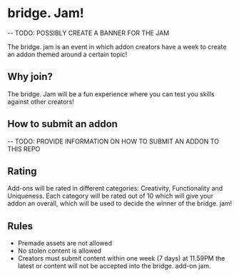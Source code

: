 # bridge. Jam! 
-- TODO: POSSIBLY CREATE A BANNER FOR THE JAM

The bridge. jam is an event in which addon creators have a week to create an addon themed around a certain topic!

## Why join?

The bridge. Jam will be a fun experience where you can test you skills against other creators!  


## How to submit an addon
-- TODO: PROVIDE INFORMATION ON HOW TO SUBMIT AN ADDON TO THIS REPO

## Rating

Add-ons will be rated in different categories: Creativity, Functionality and Uniqueness. Each category will be rated out of 10 which will give your addon an overall, which will be used to decide the winner of the bridge. jam!


## Rules
- Premade assets are not allowed
- No stolen content is allowed
- Creators must submit content within one week (7 days) at 11.59PM the latest or content will not be accepted into the bridge. add-on jam.

